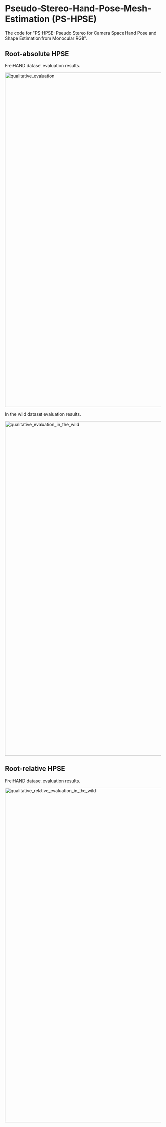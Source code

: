 # Pseudo-Stereo-Hand-Pose-Mesh-Estimation (PS-HPSE)
The code for "PS-HPSE: Pseudo Stereo for Camera Space Hand Pose and Shape Estimation from Monocular RGB".

## Root-absolute HPSE
FreiHAND dataset evaluation results.

<img width="1080" alt="qualitative_evaluation" src="https://github.com/ShaoXiang23/Pseudo-Stereo-Hand-Pose/assets/48667632/6b6bf366-765b-47b1-a106-0ad3d7a2e440">

In the wild dataset evaluation results.

<img width="1080" alt="qualitative_evaluation_in_the_wild" src="https://github.com/ShaoXiang23/Pseudo-Stereo-Hand-Pose/assets/48667632/1aef4b62-c61b-4e79-830f-204e90d009b1">

## Root-relative HPSE
FreiHAND dataset evaluation results.

<img width="1080" alt="qualitative_relative_evaluation_in_the_wild" src="https://github.com/ShaoXiang23/Pseudo-Stereo-Hand-Pose/assets/48667632/3a003276-ec3b-489f-8c2a-332f99764894">


